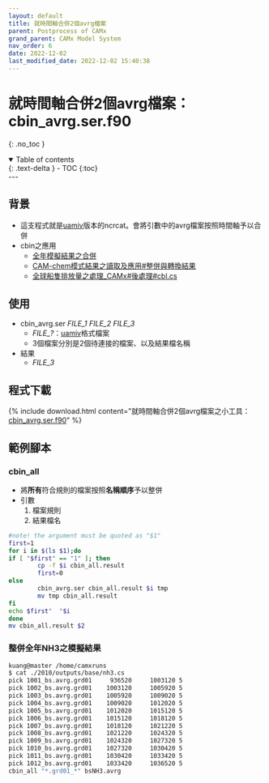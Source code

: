```yaml
---
layout: default
title: 就時間軸合併2個avrg檔案
parent: Postprocess of CAMx
grand_parent: CAMx Model System
nav_order: 6
date: 2022-12-02
last_modified_date: 2022-12-02 15:40:38
---
```


# 就時間軸合併2個avrg檔案：cbin_avrg.ser.f90

{: .no_toc }

<details open markdown="block">
  <summary>
    Table of contents
  </summary>
  {: .text-delta }
- TOC
{:toc}
</details>
---

## 背景

- 這支程式就是[uamiv][uamiv]版本的ncrcat。會將引數中的avrg檔案按照時間軸予以合併
- cbin之應用
  - [全年模擬結果之合併]()
  - [CAM-chem模式結果之讀取及應用#整併與轉換結果](https://sinotec2.github.io/Focus-on-Air-Quality/AQana/GAQuality/NCAR_ACOM/1.CAM-chembasic/#整併與轉換結果)
  - [全球船隻排放量之處理_CAMx#後處理#cbl.cs](https://sinotec2.github.io/Focus-on-Air-Quality/Global_Regional_Emission/FMI-STEAM/old/#cbl.cs)

## 使用

- cbin_avrg.ser *FILE_1* *FILE_2* *FILE_3*
  - *FILE_?*：[uamiv][uamiv]格式檔案
  - 3個檔案分別是2個待連接的檔案、以及結果檔名稱
- 結果
  - *FILE_3*
  
## 程式下載

{% include download.html content="就時間軸合併2個avrg檔案之小工具：[cbin_avrg.ser.f90](https://github.com/sinotec2/Focus-on-Air-Quality/blob/main/CAMx/PostProcess/cbin_avrg.ser.f90)" %}

## 範例腳本

### cbin_all

- 將**所有**符合規則的檔案按照**名稱順序**予以整併
- 引數
  1. 檔案規則
  2. 結果檔名 

```bash
#note! the argument must be quoted as "$1"
first=1
for i in $(ls $1);do
if [ "$first" == "1" ]; then
        cp -f $i cbin_all.result
        first=0
else
        cbin_avrg.ser cbin_all.result $i tmp
        mv tmp cbin_all.result
fi
echo $first"  "$i
done
mv cbin_all.result $2
```

### 整併全年NH3之模擬結果

```bash
kuang@master /home/camxruns
$ cat ./2010/outputs/base/nh3.cs
pick 1001_bs.avrg.grd01     936520     1003120 5
pick 1002_bs.avrg.grd01    1003120     1005920 5
pick 1003_bs.avrg.grd01    1005920     1009020 5
pick 1004_bs.avrg.grd01    1009020     1012020 5
pick 1005_bs.avrg.grd01    1012020     1015120 5
pick 1006_bs.avrg.grd01    1015120     1018120 5
pick 1007_bs.avrg.grd01    1018120     1021220 5
pick 1008_bs.avrg.grd01    1021220     1024320 5
pick 1009_bs.avrg.grd01    1024320     1027320 5
pick 1010_bs.avrg.grd01    1027320     1030420 5
pick 1011_bs.avrg.grd01    1030420     1033420 5
pick 1012_bs.avrg.grd01    1033420     1036520 5
cbin_all "*.grd01_*" bsNH3.avrg
```

[uamiv]: <https://github.com/sinotec2/camxruns/wiki/CAMx(UAM)的檔案格式> "CAMx所有二進制 I / O文件的格式，乃是遵循早期UAM(城市空氣流域模型EPA，1990年）建立的慣例。 該二進制文件包含4筆不隨時間改變的表頭記錄，其後則為時間序列的數據記錄。詳見CAMx(UAM)的檔案格式"
